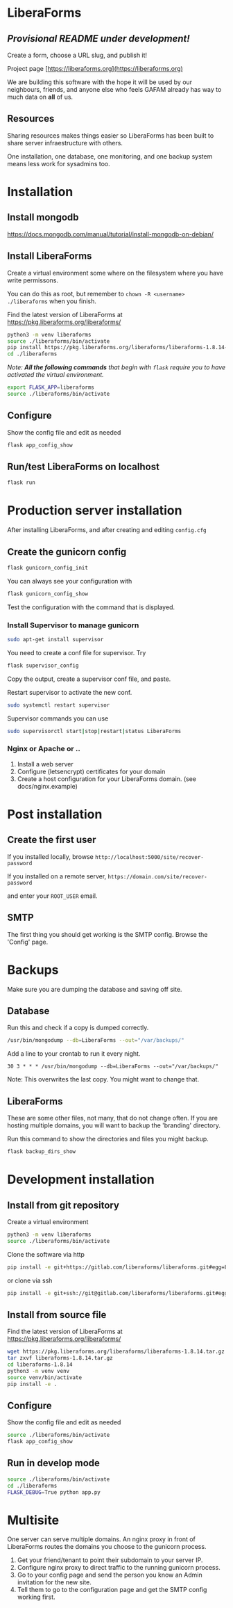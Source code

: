 # LiberaForms

## *Provisional README under development!*

Create a form, choose a URL slug, and publish it!

Project page [https://liberaforms.org](https://liberaforms.org)

We are building this software with the hope it will be used by our neighbours, friends, and anyone else who feels GAFAM already has way to much data on **all** of us.


## Resources
Sharing resources makes things easier so LiberaForms has been built to share server infraestructure with others.

One installation, one database, one monitoring, and one backup system means less work for sysadmins too.

# Installation

## Install mongodb
https://docs.mongodb.com/manual/tutorial/install-mongodb-on-debian/

## Install LiberaForms
Create a virtual environment some where on the filesystem where you have write permissons.

You can do this as root, but remember to `chown -R <username> ./liberaforms` when you finish.

Find the latest version of LiberaForms at https://pkg.liberaforms.org/liberaforms/

```bash
python3 -m venv liberaforms
source ./liberaforms/bin/activate
pip install https://pkg.liberaforms.org/liberaforms/liberaforms-1.8.14-py3-none-any.whl
cd ./liberaforms
```

*Note: **All the following commands** that begin with `flask` require you to have activated the virtual environment.*
```bash
export FLASK_APP=liberaforms
source ./liberaforms/bin/activate
```
## Configure
Show the config file and edit as needed
```bash
flask app_config_show
```

## Run/test LiberaForms on localhost
```bash
flask run
```

# Production server installation
After installing LiberaForms, and after creating and editing `config.cfg`
## Create the gunicorn config
```bash
flask gunicorn_config_init
```
You can always see your configuration with
```bash
flask gunicorn_config_show
```
Test the configuration with the command that is displayed.

### Install Supervisor to manage gunicorn
```bash
sudo apt-get install supervisor
```
You need to create a conf file for supervisor. Try
```bash
flask supervisor_config
```
Copy the output, create a supervisor conf file, and paste.

Restart supervisor to activate the new conf.
```bash
sudo systemctl restart supervisor
```
Supervisor commands you can use
```bash
sudo supervisorctl start|stop|restart|status LiberaForms
```

### Nginx or Apache or ..
1. Install a web server
2. Configure (letsencrypt) certificates for your domain
3. Create a host configuration for your LiberaForms domain. (see docs/nginx.example)


# Post installation
## Create the first user
If you installed locally, browse `http://localhost:5000/site/recover-password`

If you installed on a remote server, `https://domain.com/site/recover-password`

and enter your `ROOT_USER` email.

## SMTP
The first thing you should get working is the SMTP config. Browse the 'Config' page.

# Backups

Make sure you are dumping the database and saving off site.

## Database
Run this and check if a copy is dumped correctly.
```bash
/usr/bin/mongodump --db=LiberaForms --out="/var/backups/"
```

Add a line to your crontab to run it every night.
```
30 3 * * * /usr/bin/mongodump --db=LiberaForms --out="/var/backups/"
```
Note: This overwrites the last copy. You might want to change that.

## LiberaForms

These are some other files, not many, that do not change often. If you are hosting multiple domains, you will want to backup the 'branding' directory.

Run this command to show the directories and files you might backup.

```bash
flask backup_dirs_show
```

# Development installation
## Install from git repository
Create a virtual environment
```bash
python3 -m venv liberaforms
source ./liberaforms/bin/activate
```
Clone the software via http
```bash
pip install -e git+https://gitlab.com/liberaforms/liberaforms.git#egg=LiberaForms
```
or clone via ssh
```bash
pip install -e git+ssh://git@gitlab.com/liberaforms/liberaforms.git#egg=LiberaForms
```
## Install from source file
Find the latest version of LiberaForms at https://pkg.liberaforms.org/liberaforms/
```bash
wget https://pkg.liberaforms.org/liberaforms/liberaforms-1.8.14.tar.gz
tar zxvf liberaforms-1.8.14.tar.gz
cd liberaforms-1.8.14
python3 -m venv venv
source venv/bin/activate
pip install -e .
```

## Configure
Show the config file and edit as needed
```bash
source ./liberaforms/bin/activate
flask app_config_show
```

## Run in develop mode
```bash
source ./liberaforms/bin/activate
cd ./liberaforms
FLASK_DEBUG=True python app.py
```

# Multisite
One server can serve multiple domains. An nginx proxy in front of LiberaForms routes the domains you choose to the gunicorn process.

1. Get your friend/tenant to point their subdomain to your server IP.
2. Configure nginx proxy to direct traffic to the running gunicorn process.
3. Go to your config page and send the person you know an Admin invitation for the new site.
4. Tell them to go to the configuration page and get the SMTP config working first.
